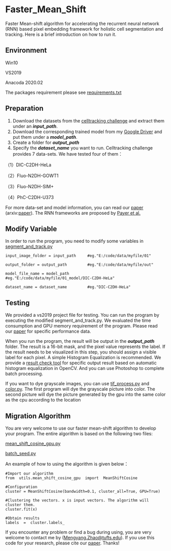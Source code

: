 

# Faster_Mean_Shift

Faster Mean-shift algorithm for accelerating the recurrent neural network (RNN) based pixel embedding framework for holistic cell segmentation and tracking. Here is a brief introduction on how to run it.


##  Environment
Win10

VS2019

Anacoda 2020.02

The packages requirement please see [requirements.txt](https://github.com/masqm/Faster_Mean_Shift/blob/master/requirements.txt "requirements.txt")


## Preparation
1. Download the datasets from the [celltracking challenge](http://www.celltrackingchallenge.net/) and extract them under an ***input_path***. 
2. Download the corresponding trained model from my [Google Driver](https://drive.google.com/drive/folders/1j1X0RFj0YOFYgKThM2p6HkEKxIQgtxo0?usp=sharing) and put them under a ***model_path***.
3. Create a folder for ***output_path***
4. Specify the ***dataset_name*** you want to run. Celltracking challenge provides 7 data-sets. We have tested four of them：

（1）DIC-C2DH-HeLa

（2）Fluo-N2DH-GOWT1

（3）Fluo-N2DH-SIM+

（4）PhC-C2DH-U373

For more data-set and model information, you can read our [paper](https://doi.org/10.1016/j.media.2021.102048) (arxiv:[paper](https://arxiv.org/abs/2007.14283)). The RNN frameworks are proposed by [Payer et al.](https://www.sciencedirect.com/science/article/pii/S136184151930057X?via%3Dihub)

## Modify Variable
In order to run the program, you need to modify some variables in [segment_and_track.py](https://github.com/masqm/Faster_Mean_Shift/blob/master/bin/segment_and_track.py "segment_and_track.py")

    input_image_folder = input_path		#eg."E:/code/data/myfile/01"
    
    output_folder = output_path 		#eg."E:/code/data/myfile/out"
    
    model_file_name = model_path		#eg."E:/code/data/myfile/01_model/DIC-C2DH-HeLa"
    
    dataset_name = dataset_name 		#eg."DIC-C2DH-HeLa"

## Testing
We provided a vs2019 project file for testing. You can run the program by executing the modified segment_and_track.py. We evaluated the time consumption and GPU memory requirement of the program. Please read our [paper](https://doi.org/10.1016/j.media.2021.102048) for specific performance data. 

When you run the program, the result will be output in the ***output_path*** folder.  The result is a 16-bit mask, and the pixel value represents the label. If the result needs to be visualized in this step, you should assign a visible label for each pixel. A simple Histogram Equalization is recommended. We provide a [result check tool](https://github.com/masqm/Faster-Mean-Shift/blob/master/bin/postprocess.py) for specific output result based on automatic histogram equalization in OpenCV. And you can use Photoshop to complete batch processing.

If you want to dye grayscale images, you can use [tif_process.py](https://github.com/masqm/Faster-Mean-Shift/blob/master/bin/color/tif_process.py "tif_process.py") and [color.py](https://github.com/masqm/Faster-Mean-Shift/blob/master/bin/color/color.py). The first program will dye the grayscale picture into color. The second picture will dye the picture generated by the gpu into the same color as the cpu according to the location

## Migration Algorithm
You are very welcome to use our faster mean-shift algorithm to develop your program. The entire algorithm is based on the following two files:

[mean_shift_cosine_gpu.py](https://github.com/masqm/Faster_Mean_Shift/blob/master/utils/mean_shift_cosine_gpu.py "mean_shift_cosine_gpu.py")

[batch_seed.py](https://github.com/masqm/Faster_Mean_Shift/blob/master/utils/batch_seed.py "batch_seed.py")

An example of how to using the algorithm is given below：

    #Import our algorithm
    from  utils.mean_shift_cosine_gpu  import  MeanShiftCosine
    
    #Configuration
    cluster = MeanShiftCosine(bandwidth=0.1, cluster_all=True, GPU=True)
    
    #Clustering the vectors. x is input vectors. The algorithm will cluster them.
    cluster.fit(x)
    
    #Obtain results
    labels  =  cluster.labels_

If you encounter any problem or find a bug during using, you are very welcome to contact me by (Mengyang.Zhao@tufts.edu). If you use this code for your research, please cite our [paper](https://doi.org/10.1016/j.media.2021.102048). Thanks!

